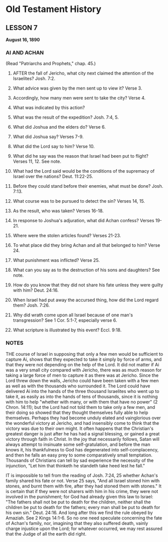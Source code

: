 # Old Testament History

## LESSON 7
**August 16, 1890**

### AI AND ACHAN
(Read "Patriarchs and Prophets," chap. 45.)

1. AFTER the fall of Jericho, what city next claimed the attention of the Israelites? Josh. 7:2.

2. What advice was given by the men sent up to view it? Verse 3.

3. Accordingly, how many men were sent to take the city? Verse 4.

4. What was indicated by this action?

5. What was the result of the expedition? Josh. 7:4, 5.

6. What did Joshua and the elders do? Verse 6.

7. What did Joshua say? Verses 7-9.

8. What did the Lord say to him? Verse 10.

9. What did he say was the reason that Israel had been put to flight? Verses 11, 12. See note.

10. What had the Lord said would be the conditions of the supremacy of Israel over the nations? Deut. 11:22-25.

11. Before they could stand before their enemies, what must be done? Josh. 7:13.

12. What course was to be pursued to detect the sin? Verses 14, 15.

13. As the result, who was taken? Verses 16-18.

14. In response to Joshua's adjuration, what did Achan confess? Verses 19-21.

15. Where were the stolen articles found? Verses 21-23.

16. To what place did they bring Achan and all that belonged to him? Verse 24.

17. What punishment was inflicted? Verse 25.

18. What can you say as to the destruction of his sons and daughters? See note.

19. How do you know that they did not share his fate unless they were guilty with him? Deut. 24:16.

20. When Israel had put away the accursed thing, how did the Lord regard them? Josh. 7:26.

21. Why did wrath come upon all Israel because of one man's transgression? See 1 Cor. 5:1-7, especially verse 6.

22. What scripture is illustrated by this event? Eccl. 9:18.

### NOTES

THE course of Israel in supposing that only a few men would be sufficient to capture Ai, shows that they expected to take it simply by force of arms, and that they were not depending on the help of the Lord. It did not matter if Ai was a very small city compared with Jericho, there was as much reason for taking a large force of men to capture it as there was at Jericho. Since the Lord threw down the walls, Jericho could have been taken with a few men as well as with the thousands who surrounded it. The Lord could have delivered Ai into the hands of the three thousand Israelites who went up to take it, as easily as into the hands of tens of thousands, since it is nothing with him to help "whether with many, or with them that have no power" (2 Chron. 14:11); but the Lord had not told them to take only a few men, and their doing so showed that they thought themselves fully able to help themselves. Perhaps they had become unduly elated and vainglorious over the wonderful victory at Jericho, and had insensibly come to think that the victory was due to their own might. It often happens that the Christian's greatest danger is just after he has had a signal blessing, or gained a great victory through faith in Christ. In the joy that necessarily follows, Satan will always attempt to insinuate some self-gratulation, and before the man knows it, his thankfulness to God has degenerated into self-complacency, and then he falls an easy prey to some comparatively small temptation. Thousands of Christians can tell by sad experience the necessity of the injunction, "Let him that thinketh he standeth take heed lest he fall."

IT is impossible to tell from the reading of Josh. 7:24, 25 whether Achan's family shared his fate or not. Verse 25 says, "And all Israel stoned him with stones, and burnt them with fire, after they had stoned them with stones." It is certain that if they were not sharers with him in his crime, they were not involved in the punishment; for God had already given this law to Israel: "The fathers shall not be put to death for the children, neither shall the children be put to death for the fathers; every man shall be put to death for his own sin." Deut. 24:16. And long after this we find the rule obeyed by Amaziah. See 2 Kings 14:1-6. So no one need speculate concerning the fate of Achan's family, nor, imagining that they also suffered death, vainly charge injustice upon the Lord; for whatever occurred, we may rest assured that the Judge of all the earth did right.